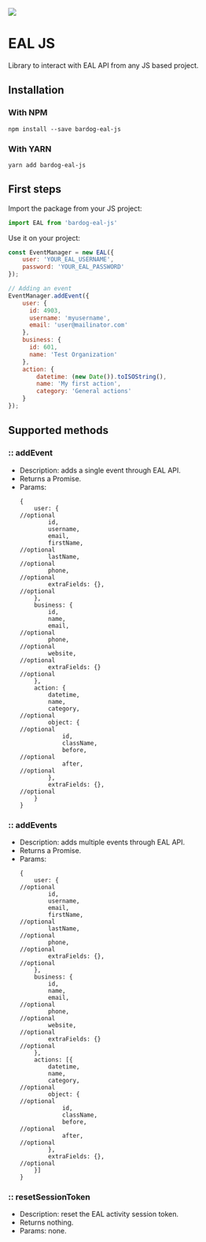  ![](https://img.shields.io/npm/v/bardog-eal-js.svg)

# EAL JS
Library to interact with EAL API from any JS based project.

## Installation

### With NPM
`npm install --save bardog-eal-js`

### With YARN
`yarn add bardog-eal-js`

## First steps

Import the package from your JS project:

```javascript
import EAL from 'bardog-eal-js'
```

Use it on your project:

```javascript
const EventManager = new EAL({
    user: 'YOUR_EAL_USERNAME',
    password: 'YOUR_EAL_PASSWORD'
});

// Adding an event
EventManager.addEvent({
    user: {
      id: 4903,
      username: 'myusername',
      email: 'user@mailinator.com'
    },
    business: {
      id: 601,
      name: 'Test Organization'
    },
    action: {
        datetime: (new Date()).toISOString(),
        name: 'My first action',
        category: 'General actions'
    }
});
```

## Supported methods

### :: addEvent
 - Description: adds a single event through EAL API.
 - Returns a Promise.
 - Params:
    ```
    {
        user: {                                                         //optional
            id,
            username,                                                   
            email,
            firstName,                                                  //optional
            lastName,                                                   //optional
            phone,                                                      //optional
            extraFields: {},                                            //optional
        },
        business: {
            id,
            name,
            email,                                                      //optional
            phone,                                                      //optional
            website,                                                    //optional
            extraFields: {}                                             //optional
        },
        action: {
            datetime,
            name,
            category,                                                   //optional
            object: {                                                   //optional
                id,
                className,
                before,                                                 //optional
                after,                                                  //optional
            },
            extraFields: {},                                            //optional
        }
    }
    ```
### :: addEvents
 - Description: adds multiple events through EAL API.
 - Returns a Promise.
 - Params:
    ```
    {
        user: {                                                         //optional
            id,
            username,                                                   
            email,
            firstName,                                                  //optional
            lastName,                                                   //optional
            phone,                                                      //optional
            extraFields: {},                                            //optional
        },
        business: {
            id,
            name,
            email,                                                      //optional
            phone,                                                      //optional
            website,                                                    //optional
            extraFields: {}                                             //optional
        },
        actions: [{
            datetime,
            name,
            category,                                                   //optional
            object: {                                                   //optional
                id,
                className,
                before,                                                 //optional
                after,                                                  //optional
            },
            extraFields: {},                                            //optional
        }]
    }
    ```
### :: resetSessionToken
 - Description: reset the EAL activity session token.
 - Returns nothing.
 - Params: none.
